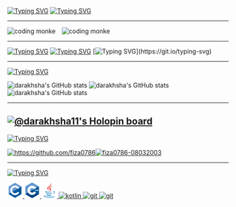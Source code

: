 [![Typing SVG](https://readme-typing-svg.demolab.com?font=Fira+Code&size=30&duration=4500&pause=10&width=700&lines=Hi+%F0%9F%91%8B)](https://git.io/typing-svg)
[![Typing SVG](https://readme-typing-svg.demolab.com?font=Fira+Code&size=30&duration=4500&pause=10&width=700&lines=I+am+Fiza+Ali)](https://git.io/typing-svg)

***
<img src="https://tbcdn.talentbrew.com/company/375/21388/content/gif-icon-1.gif" alt="coding monke" width="380"/> <img align="right" src="http://www.google.com/logos/doodles/2015/googles-new-logo-5078286822539264.3-hp2x.gif" alt="coding monke" width="380"/>
***
[![Typing SVG](https://readme-typing-svg.demolab.com?font=Fira+Code&duration=4500&pause=1000&width=700&lines=%F0%9F%98%84+I+am++undergrad+student+B.Tech(CSE))](https://git.io/typing-svg)
[![Typing SVG](https://readme-typing-svg.demolab.com?font=Fira+Code&duration=4500&pause=1000&width=700&lines=%F0%9F%8C%B1+I%E2%80%99m+currently+doing+online+freelancing+work+)](https://git.io/typing-svg)
[![Typing SVG](https://readme-typing-svg.demolab.com?font=Fira+Code&duration=4500&pause=10&width=700&lines=+%F0%9F%8E%AF+Looking+forward+to+contribute+to+open+source+more.)](https://git.io/typing-svg)

***

[![Typing SVG](https://readme-typing-svg.demolab.com?font=Fira+Code&size=30&duration=4500&pause=10&width=700&lines=Stats%3A+%E2%9C%A8)](https://git.io/typing-svg)

<img src="https://github-readme-stats.vercel.app/api?username=fiza0786&show_icons=true&theme=tokyonight" alt="darakhsha's GitHub stats" width="400"/> <img src="https://github-readme-streak-stats.herokuapp.com?user=fiza0786&theme=radical" alt="darakhsha's GitHub stats" width="400"/>
<img src="https://github-readme-stats.vercel.app/api/top-langs/?username=fiza0786&show_icons=true&theme=tokyonight" alt="darakhsha's GitHub stats" width="300"/>



---
[![@darakhsha11's Holopin board](https://holopin.me/darakhsha11)](https://holopin.io/@darakhsha11)
---
[![Typing SVG](https://readme-typing-svg.demolab.com?font=Fira+Code&size=30&duration=4500&pause=10&width=700&lines=Socials%3A)](https://git.io/typing-svg)

<p align="left">
<a href="https://github.com/fiza0786" target="blank"><img align="center" src="https://raw.githubusercontent.com/rahuldkjain/github-profile-readme-generator/master/src/images/icons/Social/github.svg" alt="https://github.com/fiza0786" height="30" width="40" /></
<a href="https://linkedin.com/in/fiza0786-08032003" target="blank"><img align="center" src="https://raw.githubusercontent.com/rahuldkjain/github-profile-readme-generator/master/src/images/icons/Social/linked-in-alt.svg" alt="fiza0786-08032003" height="30" width="40" /></a>

 
</p>

---

[![Typing SVG](https://readme-typing-svg.demolab.com?font=Fira+Code&size=30&duration=4500&pause=10&width=700&lines=Languages+and+Tools%3A)](https://git.io/typing-svg)
<p align="left"> 
  <a href="https://www.cprogramming.com/" target="_blank"> <img src="https://raw.githubusercontent.com/devicons/devicon/master/icons/c/c-original.svg" alt="c" width="35" height="35"/> </a> 
  <a href="https://www.w3schools.com/cpp/" target="_blank"> <img src="https://raw.githubusercontent.com/devicons/devicon/master/icons/cplusplus/cplusplus-original.svg" alt="cplusplus" width="35" height="35"/> </a> 
  <a href="https://www.java.com" target="_blank"> <img src="https://raw.githubusercontent.com/devicons/devicon/master/icons/java/java-original.svg" alt="java" width="35" height="35"/> </a> 
  <a href="https://kotlinlang.org" target="_blank"> <img src="https://www.vectorlogo.zone/logos/kotlinlang/kotlinlang-icon.svg" alt="kotlin" width="33" height="33"/> </a>
  <a href="https://git-scm.com/" target="_blank"> <img src="https://www.vectorlogo.zone/logos/git-scm/git-scm-icon.svg" alt="git" width="35" height="35"/> </a>
 <a href="https://docs.python.org/3/" target="_blank"> <img src="https://i.pinimg.com/originals/ca/00/60/ca0060f3414e6e20b75983acddafad53.gif" alt="git" width="35" height="35"/> </a> 
</p>
